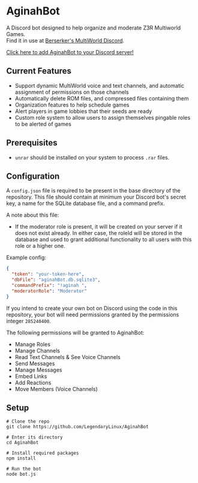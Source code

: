 # AginahBot
A Discord bot designed to help organize and moderate Z3R Multiworld Games.  
Find it in use at [Berserker's MultiWorld Discord](https://discord.gg/B5pjMYy).

[Click here to add AginahBot to your Discord server!](https://discord.com/oauth2/authorize?client_id=682767791585099776&scope=bot&permissions=285240400)

## Current Features
- Support dynamic MultiWorld voice and text channels, and automatic assignment of permissions on those channels
- Automatically delete ROM files, and compressed files containing them
- Organization features to help schedule games
- Alert players in game lobbies that their seeds are ready
- Custom role system to allow users to assign themselves pingable roles to be alerted of games

## Prerequisites
- `unrar` should be installed on your system to process `.rar` files.

## Configuration
A `config.json` file is required to be present in the base directory of the repository. This file should contain
at minimum your Discord bot's secret key, a name for the SQLite database file, and a command prefix. 

A note about this file:
- If the moderator role is present, it will be created on your server if it does not exist already. In either
case, the roleId will be stored in the database and used to grant additional functionality to all users with
this role or a higher one.

Example config:
```json
{
  "token": "your-token-here",
  "dbFile": "aginahBot.db.sqlite3",
  "commandPrefix": "!aginah ",
  "moderatorRole": "Moderator"
}
```

If you intend to create your own bot on Discord using the code in this repository, your bot will need
permissions granted by the permissions integer `285240400`.

The following permissions will be granted
to AginahBot:
- Manage Roles
- Manage Channels
- Read Text Channels & See Voice Channels
- Send Messages
- Manage Messages
- Embed Links
- Add Reactions
- Move Members (Voice Channels)

## Setup
```shell script
# Clone the repo
git clone https://github.com/LegendaryLinux/AginahBot

# Enter its directory
cd AginahBot

# Install required packages
npm install

# Run the bot
node bot.js
```